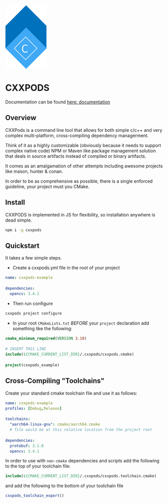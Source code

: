 ![logo](art/logo.png)

# CXXPODS 

Documentation can be found [here: documentation](https://cxxpods.readthedocs.io/en/latest/)

## Overview

CXXPods is a command line tool that allows for both simple c/c++ and very complex multi-platform, cross-compiling dependency managerment.  

Think of it as a highly customizable (obviously because it needs to support complex native code) NPM or Maven like package management solution that deals in source artifacts instead of compiled or binary artifacts.

It comes as an amalgamation of other attempts including awesome projects like mason, hunter & conan.

In order to be as comprehensive as possible, there is a single enforced guideline, your project must you CMake.

## Install

CXXPODS is implemented in JS for flexibility, so installation  anywhere is dead simple.

```bash
npm i -g cxxpods
```

## Quickstart

It takes a few simple steps.

- Create a cxxpods.yml file in the root of your project

```yaml
name: cxxpods-example

dependencies:
  opencv: 3.4.1

```

- Then run configure

```bash
cxxpods project configure
```

- In your root `CMakeLists.txt` *BEFORE* your `project` declaration 
  add something like the following:

```cmake
cmake_minimum_required(VERSION 3.10)

# INSERT THIS LINE
include(${CMAKE_CURRENT_LIST_DIR}/.cxxpods/cxxpods.cmake)

project(cxxpods_example)
```



## Cross-Compiling "Toolchains"

Create your standard cmake toolchain file and
use it as follows:

```yaml
name: cxxpods-example
profiles: [Debug,Release]

toolchains:
  "aarch64-linux-gnu": cmake/aarch64.cmake 
  # file would be at this relative location from the project root

dependencies:
  protobuf: 3.1.0
  opencv: 3.4.1

```

In order to use with `non-cmake` dependencies and scripts
add the following to the top of your toolchain file:

```cmake
include(${CMAKE_CURRENT_LIST_DIR}/.cxxpods/cxxpods.toolchain.cmake)
```

and add the following to the bottom of your toolchain file

```cmake
cxxpods_toolchain_export()
```
